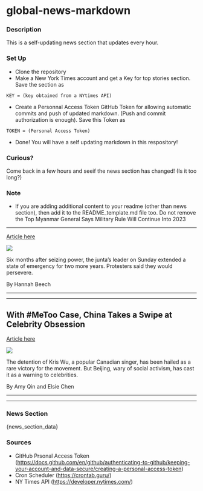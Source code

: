 # global-news-markdown

### Description 
This is a self-updating news section that updates every hour.

### Set Up 
* Clone the repository
* Make a New York Times account and get a Key for top stories section. Save the section as 
 ```
 KEY = (key obtained from a NYtimes API)
 ```
*  Create a Personnal Access Token GitHub Token for allowing automatic commits and push of updated markdown. (Push and commit authorization is enough). Save this Token as 
```
TOKEN = (Personal Access Token)
```
* Done! You will have a self updating markdown in this respository!

### Curious?
Come back in a few hours and seeif the news section has changed! (Is it too long?)

### Note
* If you are adding additional content to your readme (other than news section), then add it to the README_template.md file too. Do not remove the Top Myanmar General Says Military Rule Will Continue Into 2023
--------------------------------------------------------------

[Article here](https://www.nytimes.com/2021/08/01/world/asia/myanmar-state-emergency.html)

[![](https://static01.nyt.com/images/2021/08/01/world/01myanmar1/merlin_191958792_e5c14c61-2d26-4829-9a18-7f79075e555b-superJumbo.jpg)](https://www.nytimes.com/2021/08/01/world/asia/myanmar-state-emergency.html)

Six months after seizing power, the junta’s leader on Sunday extended a state of emergency for two more years. Protesters said they would persevere.

By Hannah Beech

* * *

* * *

With #MeToo Case, China Takes a Swipe at Celebrity Obsession
------------------------------------------------------------

[Article here](https://www.nytimes.com/2021/08/02/world/asia/china-metoo-kris-wu.html)

[![](https://static01.nyt.com/images/2021/08/02/world/02china-metoo-01/merlin_192244299_aafd3879-fc02-40b7-a0ac-6a86fbb3720f-superJumbo.jpg)](https://www.nytimes.com/2021/08/02/world/asia/china-metoo-kris-wu.html)

The detention of Kris Wu, a popular Canadian singer, has been hailed as a rare victory for the movement. But Beijing, wary of social activism, has cast it as a warning to celebrities.

By Amy Qin and Elsie Chen

* * *

* * *

### News Section 
{news_section_data}


### Sources 
* GitHub Prsonal Access Token (https://docs.github.com/en/github/authenticating-to-github/keeping-your-account-and-data-secure/creating-a-personal-access-token)
* Cron Scheduler (https://crontab.guru/)
* NY Times API (https://developer.nytimes.com/)
